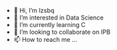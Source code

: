 - 👋 Hi, I’m Izsbq
- 👀 I’m interested in Data Science
- 🌱 I’m currently learning C
- 💞️ I’m looking to collaborate on IPB
- 📫 How to reach me ...

<!---
Izssbq/Izssbq is a ✨ special ✨ repository because its `README.md` (this file) appears on your GitHub profile.
You can click the Preview link to take a look at your changes.
--->
